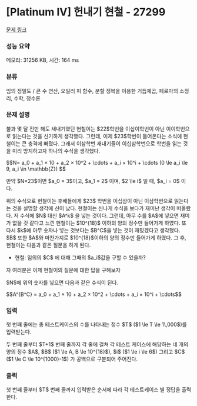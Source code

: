 # [Platinum IV] 헌내기 현철 - 27299 

[문제 링크](https://www.acmicpc.net/problem/27299) 

### 성능 요약

메모리: 31256 KB, 시간: 164 ms

### 분류

임의 정밀도 / 큰 수 연산, 오일러 피 함수, 분할 정복을 이용한 거듭제곱, 페르마의 소정리, 수학, 정수론

### 문제 설명

<p>불과 몇 달 전만 해도 새내기였던 현철이는 $22$학번을 이십이학번이 아닌 이이학번으로 읽는다는 것을 신기하게 생각했다. 그런데, 이제 $23$학번이 들어온다는 소식에 현철이는 큰 충격에 빠졌다. 그래서 이삼학번 새내기들이 이십삼학번으로 학번을 읽는 것을 미리 방지하고자 하나의 수식을 생각했다.</p>

<p>$$N= a_0 + a_1 × 10 + a_2 × 10^2 + \cdots + a_i × 10^i + \cdots (0 \le a_i \le 9, a_i \in \mathbb{Z}) $$</p>

<p>만약 $N=23$이면 $a_0 = 3$이고, $a_1 = 2$ 이며, $2 \le i$ 일 때, $a_i = 0$ 이다.</p>

<p>위의 수식으로 현철이는 후배들에게 $23$ 학번을 이십삼이 아닌 이삼학번으로 읽는다는 것을 설명할 생각에 신이 났다. 현철이는 신나게 수식을 보다가 재미난 생각이 떠올랐다. 저 수식에 $N$ 대신 $A^k$ 을 넣는 것이다. 그런데, 아무 수를 $A$에 넣으면 재미가 없을 것 같다고 느낀 현철이는 $10^{18}$ 이하의 양의 정수만 들어가게 하였다. 또 다시 $k$에 아무 숫자나 넣는 것보다는 $B^C$을 넣는 것이 재밌겠다고 생각했다. $B$ 또한 $A$와 마찬가지로 $10^{18}$이하의 양의 정수만 들어가게 하였다. 그 후, 현철이는 다음과 같은 질문을 하게 된다.</p>

<ul>
	<li>현철: 임의의 $C$ 에 대해 그때의 $a_i$값을 구할 수 있을까?</li>
</ul>

<p>자 여러분은 이제 현철이의 질문에 대한 답을 구해보자</p>

<p>$N$에 위의 숫자를 넣으면 다음과 같은 수식이 된다.</p>

<p>$$A^{B^C} = a_0 + a_1 × 10 + a_2 × 10^2 + \cdots + a_i × 10^i + \cdots$$</p>

### 입력 

 <p>첫 번째 줄에는 총 테스트케이스의 수를 나타내는 정수 $T$ ($1 \le T \le 1\,000$)를 입력받는다.</p>

<p>두 번째 줄부터 $T+1$ 번째 줄까지 각 줄에 걸쳐 각 테스트 케이스에 해당하는 네 개의 양의 정수 $A$, $B$ ($1 \le A, B \le 10^{18}$), $i$ ($1 \le i \le 6$) 그리고 $C$ ($1 \le C \le 10^{1000}-1$) 가 공백으로 구분되어 주어진다.</p>

### 출력 

 <p>첫 번째 줄부터<em> </em>$T$ 번째 줄까지 입력받은 순서에 따라 각 테스트케이스 별 정답을 출력한다.</p>

